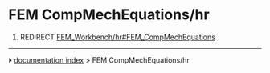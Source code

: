 # FEM CompMechEquations/hr
1.  REDIRECT [FEM_Workbench/hr#FEM_CompMechEquations](FEM_Workbench/hr#FEM_CompMechEquations.md)



---
⏵ [documentation index](../README.md) > FEM CompMechEquations/hr

